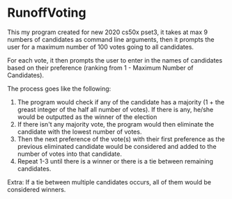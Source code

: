 # RunoffVoting
This my program created for new 2020 cs50x pset3, it takes at max 9 numbers of candidates as command line arguments, then it prompts the user for a maximum number of 100 votes going to all candidates.

For each vote, it then prompts the user to enter in the names of candidates based on their preference (ranking from 1 - Maximum Number of Candidates).

The process goes like the following:
1. The program would check if any of the candidate has a majority (1 + the greast integer of the half all number of votes). If there is any, he/she would be outputted as the winner of the election
2. If there isn't any majority vote, the program would then eliminate the candidate with the lowest number of votes.
3. Then the next preference of the vote(s) with their first preference as the previous eliminated candidate would be considered and added to the number of votes into that candidate.
4. Repeat 1-3 until there is a winner or there is a tie between remaining candidates.

Extra: If a tie between multiple candidates occurs, all of them would be considered winners.
